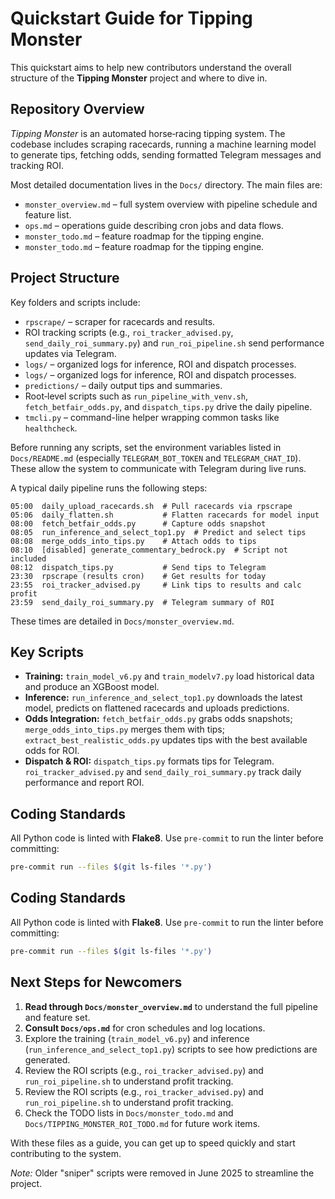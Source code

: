 # Quickstart Guide for Tipping Monster

This quickstart aims to help new contributors understand the overall structure of the **Tipping Monster** project and where to dive in.

## Repository Overview

*Tipping Monster* is an automated horse‑racing tipping system. The codebase includes scraping racecards, running a machine learning model to generate tips, fetching odds, sending formatted Telegram messages and tracking ROI.

Most detailed documentation lives in the `Docs/` directory. The main files are:

- `monster_overview.md` – full system overview with pipeline schedule and feature list.
- `ops.md` – operations guide describing cron jobs and data flows.
- `monster_todo.md` – feature roadmap for the tipping engine.
- `monster_todo.md` – feature roadmap for the tipping engine.

## Project Structure

Key folders and scripts include:

- `rpscrape/` – scraper for racecards and results.
- ROI tracking scripts (e.g., `roi_tracker_advised.py`, `send_daily_roi_summary.py`) and `run_roi_pipeline.sh` send performance updates via Telegram.
- `logs/` – organized logs for inference, ROI and dispatch processes.
- `logs/` – organized logs for inference, ROI and dispatch processes.
- `predictions/` – daily output tips and summaries.
- Root‑level scripts such as `run_pipeline_with_venv.sh`, `fetch_betfair_odds.py`, and `dispatch_tips.py` drive the daily pipeline.
- `tmcli.py` – command-line helper wrapping common tasks like `healthcheck`.

Before running any scripts, set the environment variables listed in `Docs/README.md` (especially `TELEGRAM_BOT_TOKEN` and `TELEGRAM_CHAT_ID`). These allow the system to communicate with Telegram during live runs.

A typical daily pipeline runs the following steps:

```
05:00  daily_upload_racecards.sh  # Pull racecards via rpscrape
05:06  daily_flatten.sh           # Flatten racecards for model input
08:00  fetch_betfair_odds.py      # Capture odds snapshot
08:05  run_inference_and_select_top1.py  # Predict and select tips
08:08  merge_odds_into_tips.py    # Attach odds to tips
08:10  [disabled] generate_commentary_bedrock.py  # Script not included
08:12  dispatch_tips.py           # Send tips to Telegram
23:30  rpscrape (results cron)    # Get results for today
23:55  roi_tracker_advised.py     # Link tips to results and calc profit
23:59  send_daily_roi_summary.py  # Telegram summary of ROI
```
These times are detailed in `Docs/monster_overview.md`.

## Key Scripts

- **Training:** `train_model_v6.py` and `train_modelv7.py` load historical data and produce an XGBoost model.
- **Inference:** `run_inference_and_select_top1.py` downloads the latest model, predicts on flattened racecards and uploads predictions.
- **Odds Integration:** `fetch_betfair_odds.py` grabs odds snapshots; `merge_odds_into_tips.py` merges them with tips; `extract_best_realistic_odds.py` updates tips with the best available odds for ROI.
- **Dispatch & ROI:** `dispatch_tips.py` formats tips for Telegram. `roi_tracker_advised.py` and `send_daily_roi_summary.py` track daily performance and report ROI.

## Coding Standards

All Python code is linted with **Flake8**. Use `pre-commit` to run the linter before committing:

```bash
pre-commit run --files $(git ls-files '*.py')
```

## Coding Standards

All Python code is linted with **Flake8**. Use `pre-commit` to run the linter before committing:

```bash
pre-commit run --files $(git ls-files '*.py')
```

## Next Steps for Newcomers

1. **Read through `Docs/monster_overview.md`** to understand the full pipeline and feature set.
2. **Consult `Docs/ops.md`** for cron schedules and log locations.
3. Explore the training (`train_model_v6.py`) and inference (`run_inference_and_select_top1.py`) scripts to see how predictions are generated.
4. Review the ROI scripts (e.g., `roi_tracker_advised.py`) and `run_roi_pipeline.sh` to understand profit tracking.
4. Review the ROI scripts (e.g., `roi_tracker_advised.py`) and `run_roi_pipeline.sh` to understand profit tracking.
5. Check the TODO lists in `Docs/monster_todo.md` and `Docs/TIPPING_MONSTER_ROI_TODO.md` for future work items.

With these files as a guide, you can get up to speed quickly and start contributing to the system.

*Note:* Older "sniper" scripts were removed in June 2025 to streamline the project.

